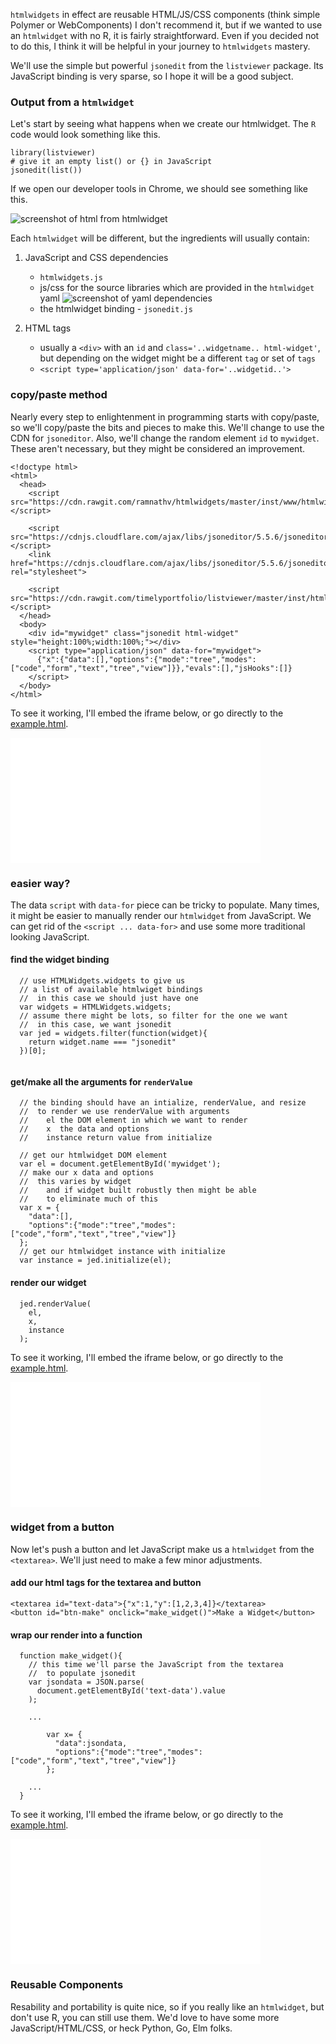 `htmlwidgets` in effect are reusable HTML/JS/CSS components (think simple Polymer or WebComponents)  I don't recommend it, but if we wanted to use an `htmlwidget` with no R, it is fairly straightforward.  Even if you decided not to do this, I think it will be helpful in your journey to `htmlwidgets` mastery.

We'll use the simple but powerful `jsonedit` from the `listviewer` package.  Its JavaScript binding is very sparse, so I hope it will be a good subject.

### Output from a `htmlwidget`

Let's start by seeing what happens when we create our htmlwidget.  The `R` code would look something like this.

```
library(listviewer)
# give it an empty list() or {} in JavaScript
jsonedit(list())
```

If we open our developer tools in Chrome, we should see something like this.


![screenshot of html from htmlwidget](C:/Users/Kent.TLEAVELL_NT/Dropbox/development/r/buildingwidgets/post_look_ma_no_R/screenshot_htmlwidget_output.png)


Each `htmlwidget` will be different, but the ingredients will usually contain:

1. JavaScript and CSS dependencies
    - `htmlwidgets.js`
    - js/css for the source libraries which are provided in the `htmlwidget` yaml
    ![screenshot of yaml dependencies](C:/Users/Kent.TLEAVELL_NT/Dropbox/development/r/buildingwidgets/post_look_ma_no_R/screenshot_yaml.png)
    - the htmlwidget binding - `jsonedit.js`
 
2. HTML tags
    - usually a `<div>` with an `id` and `class='..widgetname.. html-widget'`, but depending on the widget might be a different `tag` or set of `tags`
    - `<script type='application/json' data-for='..widgetid..'>`

  
### copy/paste method

Nearly every step to enlightenment in programming starts with copy/paste, so we'll copy/paste the bits and pieces to make this.  We'll change to use the CDN for `jsoneditor`.  Also, we'll change the random element `id` to `mywidget`.  These aren't necessary, but they might be considered an improvement.


```
<!doctype html>
<html>
  <head>
    <script src="https://cdn.rawgit.com/ramnathv/htmlwidgets/master/inst/www/htmlwidgets.js"></script>
    
    <script src="https://cdnjs.cloudflare.com/ajax/libs/jsoneditor/5.5.6/jsoneditor.min.js"></script>
    <link href="https://cdnjs.cloudflare.com/ajax/libs/jsoneditor/5.5.6/jsoneditor.min.css" rel="stylesheet">
    
    <script src="https://cdn.rawgit.com/timelyportfolio/listviewer/master/inst/htmlwidgets/jsonedit.js"></script>
  </head>
  <body>
    <div id="mywidget" class="jsonedit html-widget" style="height:100%;width:100%;"></div>
    <script type="application/json" data-for="mywidget">
      {"x":{"data":[],"options":{"mode":"tree","modes":["code","form","text","tree","view"]}},"evals":[],"jsHooks":[]}
    </script>
  </body>
</html>
```

To see it working, I'll embed the iframe below, or go directly to the [example.html](//timelyportfolio.github.io/buildingwidgets/post_look_ma_no_R/example.html).

<iframe src="//timelyportfolio.github.io/buildingwidgets/post_look_ma_no_R/example.html" style="height:200px; width:400px; border:none;"></iframe>


### easier way?

The data `script` with `data-for` piece can be tricky to populate.  Many times, it might be easier to manually render our `htmlwidget` from JavaScript.  We can get rid of the `<script ... data-for>` and use some more traditional looking JavaScript.

#### find the widget binding

```
  // use HTMLWidgets.widgets to give us
  // a list of available htmlwiget bindings
  //  in this case we should just have one
  var widgets = HTMLWidgets.widgets;
  // assume there might be lots, so filter for the one we want
  //  in this case, we want jsonedit
  var jed = widgets.filter(function(widget){
    return widget.name === "jsonedit"
  })[0];
  
```

#### get/make all the arguments for `renderValue`

```
  // the binding should have an intialize, renderValue, and resize
  //  to render we use renderValue with arguments
  //    el the DOM element in which we want to render
  //    x  the data and options
  //    instance return value from initialize
  
  // get our htmlwidget DOM element
  var el = document.getElementById('mywidget');
  // make our x data and options
  //  this varies by widget
  //    and if widget built robustly then might be able
  //    to eliminate much of this
  var x = {
    "data":[],
    "options":{"mode":"tree","modes":["code","form","text","tree","view"]}
  };
  // get our htmlwidget instance with initialize
  var instance = jed.initialize(el);
```

#### render our widget

```  
  jed.renderValue(
    el,
    x,
    instance
  );
```

To see it working, I'll embed the iframe below, or go directly to the [example.html](//timelyportfolio.github.io/buildingwidgets/post_look_ma_no_R/example_manualjs.html).

<iframe src="//timelyportfolio.github.io/buildingwidgets/post_look_ma_no_R/example_manualjs.html" style="height:200px; width:400px; border:none;"></iframe>


### widget from a button

Now let's push a button and let JavaScript make us a `htmlwidget` from the `<textarea>`.  We'll just need to make a few minor adjustments.


#### add our html tags for the textarea and button

```
<textarea id="text-data">{"x":1,"y":[1,2,3,4]}</textarea>
<button id="btn-make" onclick="make_widget()">Make a Widget</button>
```

#### wrap our render into a function

```
  function make_widget(){
    // this time we'll parse the JavaScript from the textarea
    //  to populate jsonedit
    var jsondata = JSON.parse(
      document.getElementById('text-data').value
    );
    
    ...
    
        var x= {
          "data":jsondata,
          "options":{"mode":"tree","modes":["code","form","text","tree","view"]}
        };
        
    ...
  }
```

To see it working, I'll embed the iframe below, or go directly to the [example.html](//timelyportfolio.github.io/buildingwidgets/post_look_ma_no_R/example_button.html).

<iframe src="//timelyportfolio.github.io/buildingwidgets/post_look_ma_no_R/example_button.html" style="height:200px; width:400px; border:none;"></iframe>

### Reusable Components

Resability and portability is quite nice, so if you really like an `htmlwidget`, but don't use R, you can still use them.  We'd love to have some more JavaScript/HTML/CSS, or heck Python, Go, Elm folks.
